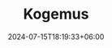 ---
title: "Kogemus"
date: 2024-07-15T18:19:33+06:00
heading : "Katrin Jasinski"
image: "images/about/about-img1.jpg"
description : "Juuksur-stilist Katrin on läbinud mitmeid koolitusi ning teinud inspireerivat ja loovat tööd ka väljaspool salongi. Elukestev õppe on edu võti!"
expertise_title: "Kogemus"
expertise_outside_works_title: "Juuksuri ja jumestaja töö väljaspool salongi:"
expertise_studies: [
    "2018 Tartu Ülikooli Sotsiaalpedagoogika eriala",
    "2018 GLOW International Make-up School",
    "2019 Balmain tootekoolitus",
    "2019 Goldwell tootekoolius",
    "2019 Nano rings juuksepikenduste koolitus",
    "2019 Matrix tootekoolitus",
    "2019 Matrix kahepäevane VIP meistriklass Riias",
    "2019 Välispraktika I Boldrini Parrucchieri salongis Rimini, Italia",
    "2020 Nikolai Isak kahepäevane pulmasoengu praktiline koolitus",
    "2020 Tartu KHK juuksuri 4.tase",
    "2020 OLAPLEX teoreetiline ja praktiline koolitus",
    "2020 Aili Püss soengukoolitus",
    "2021 Renaldo Paabel 10h värvis praktiline koolitus",
    "2021 Goar Avetisyan edasijõudnute jumestus koolitus 'Beauty-Specialist'",
    "2021 KEVIN.MURPHY weekender",
    "2022 KEVIN.MURPHY FAST.FORWARD Berliinis",
    "2022 KEVIN.MURPHY Session.Salon superstilisti koolitus ja graduation",
    "2022 KEVIN.MURPHY LAB värikoolitus",
    "2022 KEVIN.MURPHY Texture.Shape.Finish koolitus",
    "2023 KEVIN.MURPHY Lokkis juuste lõikamine/hooldamine ja stiliseerimine",
    "2023 KEVIN.MURPHY RE:FRAME värvi-ja stiliseerimisekoolitus",
    "2023 KEVIN.MURPHY GREY värvikoolitus",
    "2023 KEVIN.MURPHY ART LAB edasijõudnute värvikoolitus",
    ]
expertise_outside_works: [
    "2019 Juuksurite aasta tegija 2019 'Publiku lemmik'",
    "2019 Backstage 'Moeäratus'",
    "2019 Backstage Estonian Fashion Festival",
    "2022 Backstage Tallinn Fashion Week"
    ]
---